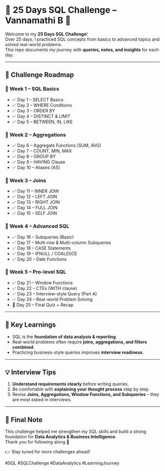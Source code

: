 # 🚀 25 Days SQL Challenge – Vannamathi B 🎉

Welcome to my **25 Days SQL Challenge**!  
Over 25 days, I practiced SQL concepts from basics to advanced topics and solved real-world problems.  
This repo documents my journey with **queries, notes, and insights** for each day.  

---

## 📅 Challenge Roadmap

### 📌 Week 1 – SQL Basics
- ✅ Day 1 – SELECT Basics  
- ✅ Day 2 – WHERE Conditions  
- ✅ Day 3 – ORDER BY  
- ✅ Day 4 – DISTINCT & LIMIT  
- ✅ Day 5 – BETWEEN, IN, LIKE  

### 📌 Week 2 – Aggregations
- ✅ Day 6 – Aggregate Functions (SUM, AVG)  
- ✅ Day 7 – COUNT, MIN, MAX  
- ✅ Day 8 – GROUP BY  
- ✅ Day 9 – HAVING Clause  
- ✅ Day 10 – Aliases (AS)  

### 📌 Week 3 – Joins
- ✅ Day 11 – INNER JOIN  
- ✅ Day 12 – LEFT JOIN  
- ✅ Day 13 – RIGHT JOIN  
- ✅ Day 14 – FULL JOIN  
- ✅ Day 15 – SELF JOIN  

### 📌 Week 4 – Advanced SQL
- ✅ Day 16 – Subqueries (Basic)  
- ✅ Day 17 – Multi-row & Multi-column Subqueries  
- ✅ Day 18 – CASE Statements  
- ✅ Day 19 – IFNULL / COALESCE  
- ✅ Day 20 – Date Functions  

### 📌 Week 5 – Pro-level SQL
- ✅ Day 21 – Window Functions  
- ✅ Day 22 – CTEs (WITH clause)  
- ✅ Day 23 – Interview-style Query (Part A)  
- ✅ Day 24 – Real-world Problem Solving  
- 🎉 Day 25 – Final Quiz + Recap  

---

## 🔑 Key Learnings
- SQL is the **foundation of data analysis & reporting**.  
- Real-world problems often require **joins, aggregations, and filters combined**.  
- Practicing business-style queries improves **interview readiness**.  

---

## 💡 Interview Tips
1. **Understand requirements clearly** before writing queries.  
2. Be comfortable with **explaining your thought process** step by step.  
3. Revise **Joins, Aggregations, Window Functions, and Subqueries** – they are most asked in interviews.  

---

## 🎯 Final Note
This challenge helped me strengthen my SQL skills and build a strong foundation for **Data Analytics & Business Intelligence**.  
Thank you for following along 🚀  

👉 Stay tuned for more challenges ahead!  

#SQL #SQLChallenge #DataAnalytics #LearningJourney
